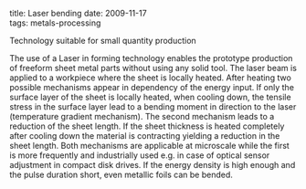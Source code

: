 title: Laser bending
date: 2009-11-17  
tags: metals-processing

Technology suitable for small quantity production

The use of a Laser in forming technology enables the prototype production of freeform sheet metal parts without using any solid tool. The laser beam is applied to a workpiece where the sheet is locally  heated. After heating two possible mechanisms appear in dependency of the energy input. If only the surface layer of the sheet is locally heated, when cooling down, the tensile stress in the surface layer lead to a bending moment in direction to the laser (temperature gradient mechanism). The second mechanism leads to a reduction of the sheet length. If the sheet thickness is heated completely after cooling down the material is contracting yielding a reduction in the sheet length. Both mechanisms are applicable at microscale while the first is more frequently and industrially used e.g. in case of optical sensor adjustment in compact disk drives. If the energy density is high enough and the pulse duration short, even metallic foils can be bended. 